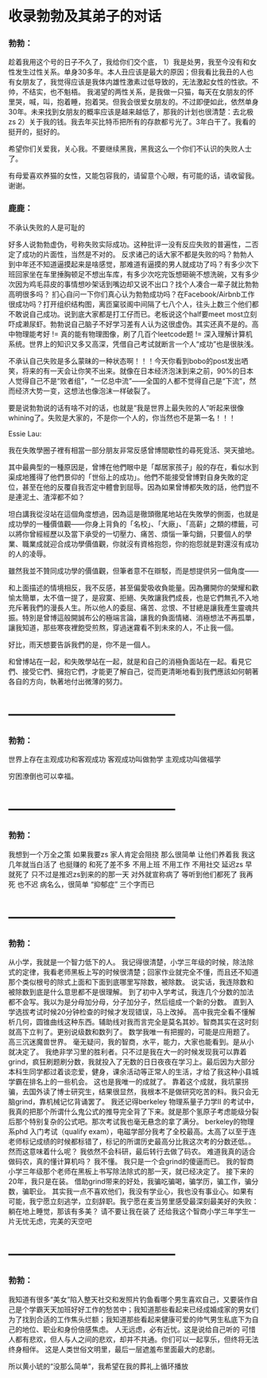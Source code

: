 # 收录勃勃及其弟子的对话

### 勃勃： 
趁着我用这个号的日子不久了，我给你们交个底，
1）我是处男，我至今没有和女性发生过性关系。单身30多年。本人丑应该是最大的原因；但我看比我丑的人也有女朋友了，我觉得应该是我体内雄性激素过低导致的，无法激起女性的性欲。不帅，不结实，也不魁梧。
我渴望的两性关系，是我做一只猫，每天在女朋友的怀里哭，喊，叫，抱着睡，抱着哭。但我会很爱女朋友的。不过即便如此，依然单身30年。未来找到女朋友的概率应该是越来越低了，那我的计划也很清楚：去北极zs
2）关于我的钱。我去年买比特币把所有的存款都亏光了。3年白干了。我看的挺开的，挺好的。

希望你们关爱我，关心我。不要继续黑我，黑我这么一个你们不认识的失败人士了。

有母爱喜欢养猫的女性，又能包容我的，请留意个心眼，有可能的话，请收留我。谢谢。

### 鹿鹿：
不承认失败的人是可耻的

好多人说勃勃虚伪，号称失败实际成功。这种批评一没有反应失败的普遍性，二否定了成功的片面性，当然是不对的。
反求诸己的话大家不都是失败的吗？勃勃人到中年还不知道逼摸起来是啥感觉，那难道有逼摸的男人就成功了吗？有多少次下班回家坐在车里捶胸顿足不想出车库，有多少次吃完饭想砸碗不想洗碗，又有多少次因为鸡毛蒜皮的事情想吵架话到嘴边却又说不出口？找个人凑合一辈子就比勃勃高明很多吗？
扪心自问一下你们真心认为勃勃成功吗？在Facebook/Airbnb工作很成功吗？打开组织结构图，离匝窠驳阁中间隔了七八个人，往头上数三个他们都不敢说自己成功。说到底大家都是打工仔而已。老板说这个half要meet most立刻吓成濑尿虾。勃勃说自己脑子不好学习差有人认为这很虚伪。其实还真不是的。高中物理能考好 != 真的能有物理图像，刷了几百个leetcode题 != 深入理解计算机系统。世界上的知识又多又高深，凭借自己考试就断言一个人“成功”也是很肤浅。

不承认自己失败是多么蒙昧的一种状态啊！！！今天你看到bobo的post发出哂笑，将来的有一天会让你笑不出来。就像在日本经济泡沫到来之前，90%的日本人觉得自己不是“败者组”，“一亿总中流”——全国的人都不觉得自己是“下流”，然而经济大势一变，这想法也像泡沫一样破裂了。

要是说勃勃说的话有啥不对的话，也就是“我是世界上最失败的人”听起来很像whining了。失败是大家的，不是你一个人的，你当然也不是第一名！！！

Essie Lau:

我在失敗學圈子裡有相當一部分朋友非常反感曾博間歇性的尋死覓活、哭天搶地。

其中最典型的一種原因是，曾博在他們眼中是「鄰居家孩子」般的存在，看似水到渠成地獲得了他們景仰的「世俗上的成功」。他們不能接受曾博對自身失敗的定位，甚至在他的反覆自我否定中體會到屈辱。因為如果曾博都失敗的話，他們豈不是連泥土、渣滓都不如？

坦白講我從沒站在這個角度想過，因為這是徹頭徹尾地站在失敗學的側面，也就是成功學的一種價值觀——你身上背負的「名校」、「大廠」、「高薪」之類的標籤，可以將你曾經經歷以及當下承受的一切壓力、痛苦、煩惱一筆勾銷，只要個人的學業、職業成就迎合成功學價值觀，你就沒有資格抱怨，你的抱怨就是對還沒有成功的人的凌辱。

雖然我並不贊同成功學的價值觀，但筆者意不在辯駁，而是想提供另一個角度——

和上面描述的情境相反，我不反感，甚至偏愛吸收負能量。因為攤開你的榮耀和歡愉太簡單，太不值一提了，是寂寞、拒絕、失敗讓我們成長，也是它們無孔不入地充斥著我們的漫長人生。所以他人的委屈、痛苦、忿恨、不甘總是讓我產生靈魂共振。特別是曾博這般開誠布公的極端言論，讓我的負面情緒、消極想法不再孤單，讓我知道，那些寒夜裡飽受煎熬，穿過迷霧看不到未來的人，不止我一個。

好比，雨天想要告訴我們的是，你不是一個人。

和曾博站在一起，和失敗學站在一起，就是和自己的消極負面站在一起。看見它們、接受它們、擁抱它們，才能更了解自己，從而更清晰地看到我們應該如何朝著各自的方向，執著地付出微薄的努力。

# ————————————

### 勃勃： 
世界上存在主观成功和客观成功
客观成功叫做勃学
主观成功叫做福学

穷困潦倒也可以幸福。

# ————————————

### 勃勃： 
我想到一个万全之策
如果我要zs
家人肯定会阻挠
那么很简单
让他们养着我
我这几年就当白活了
也挺赚的
和死了差不多
不用上班
不用工作
不用社交
延迟zs
早就死了
只不过是推迟zs到来的的那一天
对外就宣称病了
等听到他们都死了
我再死
也不迟
病名么，很简单
“抑郁症”
三个字而已

# ————————————

### 勃勃： 
从小学，我就是一个智力低下的人。
我记得很清楚，小学三年级的时候，除法除式的定律，我看老师黑板上写的时候很清楚；回家作业就完全不懂，而且还不知道那个类似根号的除式上面和下面到底哪里写除数，被除数。
说实话，我连除数和被除数到底是什么意思都不是很理解。
到了初中入学考试，我连几个分数的加法都不会写。我以为是分母加分母，分子加分子，然后组成一个新的分数。
直到入学选拔考试时候20分钟检查的时候才发现错误，马上改掉。
高中我完全看不懂解析几何，圆锥曲线这种东西。辅助线对我而言完全是莫名其妙。智商其实在这时刻就高下立判了。更别说级数和数列了。
数学我唯一有把握的，可能是应用题了。
高三沉迷魔兽世界。
毫无疑问，我的智商，水平，能力，大家也能看到。是从小就决定了。
我绝非学习里的胜利者。只不过是我在大一的时候发现我可以靠着grind，疯狂刷题刷分数，我就投入了无数的日日夜夜在学习上。最后因为大部分本科生同学都过着谈恋爱，健身，课余活动等正常人的生活，才给了我这种小县城学霸在排名上的一些机会。
这也是我唯一的成就了。
靠着这个成就，我坑蒙拐骗，去国外读了博士研究生，结果很显然，我根本不是做研究吃苦的料。我只会无脑grind，靠机械记忆背诵罢了。
我还记得berkeley 物理系量子力学II 的考试中，我真的把那个所谓什么鬼公式的推导完全背了下来。就是那个氢原子考虑能级分裂后那个特别复杂的公式吧。那次考试我也毫无悬念的拿了满分。
berkeley的物理系phd 入门考试（qualify exam），电磁学部分我考了全校最高。太高了以至于连老师标记成绩的时候都标错了，标记的所谓历史最高分比我这次考的分数还低。。
然而这意味着什么呢？
我依然不会科研，最后转行去做了码农。
难道我真的适合做码农，真的懂计算机吗？
我不懂。
我只是一个会grind的傻逼而已。
我的智商小学三年级那个老师在黑板上书写除法除式的那一天，就已经决定了。
接下来的20年，我只是在装。
借助grind带来的好处，我骗吃骗喝，骗学历，骗工作，骗分数，骗职业。
其实我一点不喜欢他们，我没有学业心，我也没有事业心。如果有可能，我宁愿立刻逃学，立刻辞职。我宁愿在麦当劳里感受最深刻最美好的失败：
躺在地上睡觉，那该有多美？
请不要让我在装了
还给我这个智商小学三年学生一片无忧无虑，完美的天空吧

# ————————————

### 勃勃：

我知道有很多“美女”陷入整天社交和发照片钓鱼看哪个男生喜欢自己，又要装作自己是个学霸天天加班好好工作的愁苦中；我知道那些看起来已经成婚成家的男女们为了找到合适的工作焦头烂额；我知道那些看起来健康可爱的帅气男生私底下为自己的地位、职业和身份倍感焦虑。
人无远虑，必有近忧。这是说给自己听的
可惜人都有悲欢，但人与人之间的悲欢，却并不共通。你们可以一起享乐，但终将无法终身相伴。
这是人类世俗文明里，最后一层遮羞布里面最大的悲剧。

所以黄小琥的“没那么简单”，我希望在我的葬礼上循环播放
